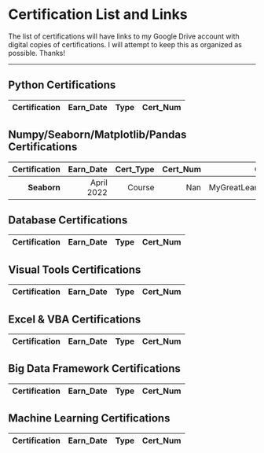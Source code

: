 <h1>Certification List and Links </h1>

The list of certifications will have links to my Google Drive account with digital copies of certifications. I will attempt to keep this as organized as possible. Thanks!

<hr/>

<h2>Python Certifications</h2>

| Certification | Earn_Date | Type | Cert_Num | 
|----:|----:|----:|----:|

<h2>Numpy/Seaborn/Matplotlib/Pandas Certifications</h2>

| Certification | Earn_Date | Cert_Type | Cert_Num | Company |
|----:|----:|----:|----:|----:|
| <b>Seaborn</b> | April 2022 | Course | Nan | MyGreatLearning.com |

<h2>Database Certifications</h2>

| Certification | Earn_Date | Type | Cert_Num | 
|----:|----:|----:|----:|

<h2>Visual Tools Certifications</h2>

| Certification | Earn_Date | Type | Cert_Num | 
|----:|----:|----:|----:|

<h2>Excel & VBA Certifications</h2>

| Certification | Earn_Date | Type | Cert_Num | 
|----:|----:|----:|----:|

<h2>Big Data Framework Certifications</h2>

| Certification | Earn_Date | Type | Cert_Num | 
|----:|----:|----:|----:|

<h2>Machine Learning Certifications</h2>

| Certification | Earn_Date | Type | Cert_Num | 
|----:|----:|----:|----:|

